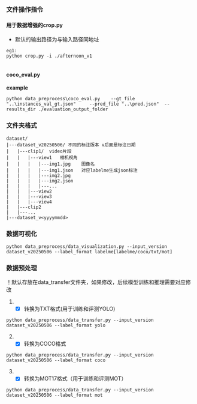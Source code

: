 



### 文件操作指令

#### **用于数据增强的crop.py**

- 默认的输出路径为与输入路径同地址

```
eg1:
python crop.py -i ./afternoon_v1


```





#### coco_eval.py

**example**

```
python data_preprocess\coco_eval.py    --gt_file "..\instances_val_gt.json"     --pred_file "..\pred.json"  --results_dir ./evaluation_output_folder
```



### 文件夹格式

```plaintext
dataset/
|---dataset_v20250506/ 不同的标注版本 v后面是标注日期
|   |---clip1/  video片段
|   |   |---view1   相机视角
|   |   |   |---img1.jpg    图像名
|   |   |   |---img1.json   对应labelme生成json标注
|   |   |   |---img2.jpg
|   |   |   |---img2.json
|   |   |   |---...
|   |   |---view2
|   |   |---view3
|   |   |---view4
|   |---clip2
|   |---...
|---dataset_v<yyyymmdd>
```

### 数据可视化

```
python data_preprocess/data_visualization.py --input_version dataset_v20250506 --label_format labelme[labelme/coco/txt/mot]
```

### 数据预处理

！默认存放在data_transfer文件夹，如果修改，后续模型训练和推理需要对应修改

1. - [x] 转换为TXT格式(用于训练和评测YOLO)

```
python data_preprocess/data_transfer.py --input_version dataset_v20250506 --label_format yolo
```


2. - [x] 转换为COCO格式

```
python data_preprocess/data_transfer.py --input_version dataset_v20250506 --label_format coco
```


3. - [x] 转换为MOT17格式（用于训练和评测MOT）

```
python data_preprocess/data_transfer.py --input_version dataset_v20250506 --label_format mot
```

